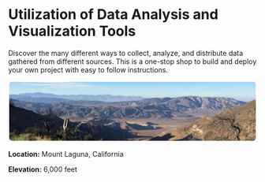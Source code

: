# Utilization of Data Analysis and Visualization Tools

Discover the many different ways to collect, analyze, and distribute data gathered from different sources. This is a one-stop shop to build and deploy your own project with easy to follow instructions.

![ml](https://github.com/davidjaimes/davidjaimes/blob/master/mt-laguna.jpg)

**Location:** Mount Laguna, California

**Elevation:** 6,000 feet
